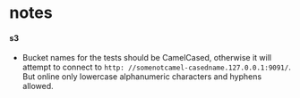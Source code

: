 # notes

#### s3

* Bucket names for the tests should be CamelCased, otherwise it will attempt to connect to `http: //somenotcamel-casedname.127.0.0.1:9091/`. But online only lowercase alphanumeric characters and hyphens allowed.
